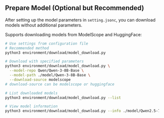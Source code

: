 ## Prepare Model (Optional but Recommended)

After setting up the model parameters in `setting.jsonc`, you can download models without additional parameters.

Supports downloading models from ModelScope and HuggingFace:

```bash
# Use settings from configuration file
# Recommended method
python3 environment/download/model_download.py

# Download with specified parameters
python3 environment/download/model_download.py \
  --model-repo Qwen/Qwen-3-8B-Base \
  --model-path ./model/Qwen-3-8B-Base \
  --download-source modelscope
# download-source can be modelscope or huggingface

# List downloaded models
python3 environment/download/model_download.py --list

# View model information
python3 environment/download/model_download.py --info ./model/Qwen2.5-7B-Instruct
```